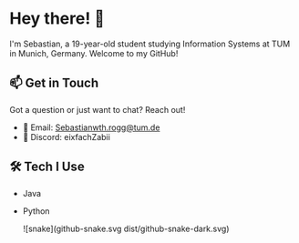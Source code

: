 # Hey there! 👋

I'm Sebastian, a 19-year-old student studying Information Systems at TUM in Munich, Germany. Welcome to my GitHub!

## 📫 Get in Touch

Got a question or just want to chat? Reach out!

- 📧 Email: Sebastianwth.rogg@tum.de
- 💬 Discord: eixfachZabii

## 🛠️ Tech I Use

- Java
- Python


  ![snake](github-snake.svg dist/github-snake-dark.svg)
